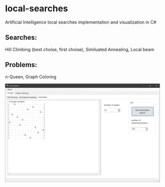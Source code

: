 # local-searches
Artificial Intelligence local searches implementation and visualization in C#


## Searches:
Hill Climbing (best choise, first choise), Similuated Annealing, Local beam   

## Problems:  
n-Queen, Graph Coloring  
  
![Screenshot](screenshot.png)
